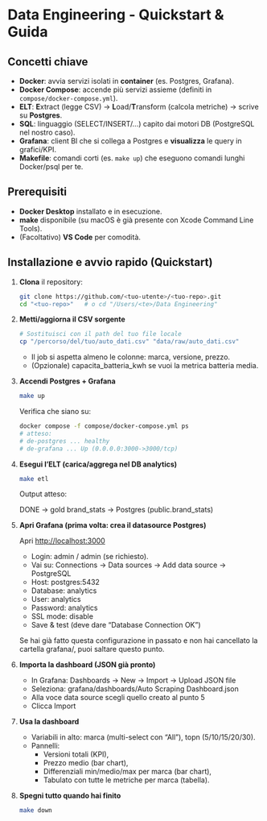 # Data Engineering - Quickstart & Guida

## Concetti chiave

- **Docker**: avvia servizi isolati in **container** (es. Postgres, Grafana).  
- **Docker Compose**: accende più servizi assieme (definiti in `compose/docker-compose.yml`).
- **ELT**: **E**xtract (legge CSV) → **L**oad/**T**ransform (calcola metriche) → scrive su **Postgres**.
- **SQL**: linguaggio (SELECT/INSERT/…) capito dai motori DB (PostgreSQL nel nostro caso).
- **Grafana**: client BI che si collega a Postgres e **visualizza** le query in grafici/KPI.
- **Makefile**: comandi corti (es. `make up`) che eseguono comandi lunghi Docker/psql per te.

## Prerequisiti

- **Docker Desktop** installato e in esecuzione.
- **make** disponibile (su macOS è già presente con Xcode Command Line Tools).
- (Facoltativo) **VS Code** per comodità.

## Installazione e avvio rapido (Quickstart)

1. **Clona** il repository:
   ```bash
   git clone https://github.com/<tuo-utente>/<tuo-repo>.git
   cd "<tuo-repo>"   # o cd "/Users/<te>/Data Engineering"
   ```

2. **Metti/aggiorna il CSV sorgente**
   ```bash
   # Sostituisci con il path del tuo file locale
   cp "/percorso/del/tuo/auto_dati.csv" "data/raw/auto_dati.csv"
   ```
   - Il job si aspetta almeno le colonne: marca, versione, prezzo.
   - (Opzionale) capacita_batteria_kwh se vuoi la metrica batteria media.

3. **Accendi Postgres + Grafana**

   ```bash
   make up
   ```

   Verifica che siano su:
   ```bash
   docker compose -f compose/docker-compose.yml ps
   # atteso:
   # de-postgres ... healthy
   # de-grafana ... Up (0.0.0.0:3000->3000/tcp)
   ```

4. **Esegui l’ELT (carica/aggrega nel DB analytics)**

   ```bash
   make etl
   ```

   Output atteso:
   
   DONE → gold brand_stats → Postgres (public.brand_stats)

5. **Apri Grafana (prima volta: crea il datasource Postgres)**

   Apri [http://localhost:3000](http://localhost:3000)

   - Login: admin / admin (se richiesto).
   - Vai su: Connections → Data sources → Add data source → PostgreSQL
   - Host: postgres:5432
   - Database: analytics
   - User: analytics
   - Password: analytics
   - SSL mode: disable
   - Save & test (deve dare “Database Connection OK”)

   Se hai già fatto questa configurazione in passato e non hai cancellato la cartella grafana/, puoi saltare questo punto.

6. **Importa la dashboard (JSON già pronto)**
   - In Grafana: Dashboards → New → Import → Upload JSON file
   - Seleziona: grafana/dashboards/Auto Scraping Dashboard.json
   - Alla voce data source scegli quello creato al punto 5
   - Clicca Import

7. **Usa la dashboard**
   - Variabili in alto: marca (multi-select con “All”), topn (5/10/15/20/30).
   - Pannelli:
     - Versioni totali (KPI),
     - Prezzo medio (bar chart),
     - Differenziali min/medio/max per marca (bar chart),
     - Tabulato con tutte le metriche per marca (tabella).

8. **Spegni tutto quando hai finito**

   ```bash
   make down
   ```
